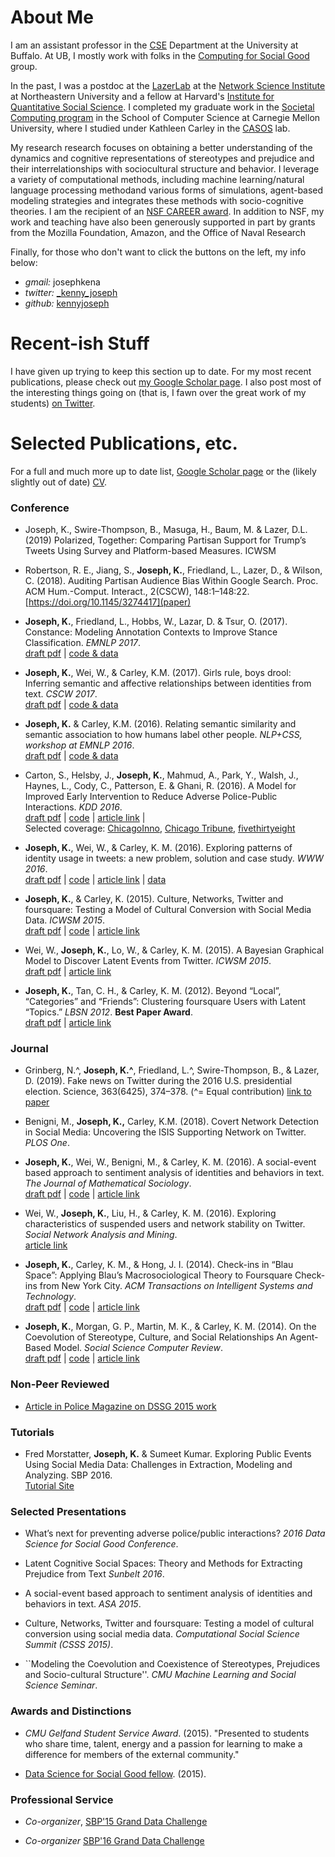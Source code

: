 # About Me
 
I am an assistant professor in the [CSE](https://www.cse.buffalo.edu/) Department at the University at Buffalo. At UB, I mostly work with folks in the [Computing for Social Good](https://c4sg.cse.buffalo.edu/) group. 

<!--<span style="color:red"> I am, unfortunately, not currently looking for students to work with. I apologize, and hope this will change in the future. However, as such, I cannot promise that I will be able to quickly respond to requests for opportunities to work together. </span> -->

<!-- If you're interested in working together, please send me an email at the address below.</span> Note that while I do not expect any particular skills, you should have a strong interest in both computational modeling of text/networks **and** in sociology, (social) psychology or the humanities.  I am especially seeking to work with students from underrepresented groups in computer science.-->

In the past, I was a postdoc at the [LazerLab](http://www.lazerlab.net/) at the [Network Science Institute](http://www.networkscienceinstitute.org) at Northeastern University and a fellow at Harvard's [Institute for Quantitative Social Science](http://www.iq.harvard.edu/). I completed my graduate work in the [Societal Computing program](http://www.cmu.edu/scs/sc-phd/) in the School of Computer Science at Carnegie Mellon University, where I studied under Kathleen Carley in the [CASOS](http://casos.cs.cmu.edu) lab. 

My research research focuses on obtaining a better understanding of the dynamics and cognitive representations of stereotypes and prejudice and their interrelationships with sociocultural structure and behavior. I leverage a variety of computational methods, including machine learning/natural language processing methodand various forms of simulations, agent-based modeling strategies and integrates these methods with socio-cognitive theories. I am the recipient of an [NSF CAREER award](https://www.nsf.gov/awardsearch/showAward?AWD_ID=2145051&HistoricalAwards=false). In addition to NSF, my work and teaching have also been generously supported in part by grants from the Mozilla Foundation, Amazon, and the Office of Naval Research

Finally, for those who don't want to click the buttons on the left, my info below:

- *gmail:* josephkena
- *twitter:* [_kenny_joseph](https://www.twitter.com/_kenny_joseph)
- *github:* [kennyjoseph](https://www.github.com/kennyjoseph)


# Recent-ish Stuff

I have given up trying to keep this section up to date. For my most recent publications, please check out [my Google Scholar page](https://scholar.google.com/citations?hl=en&user=TNS6P14AAAAJ&view_op=list_works&sortby=pubdate). I also post most of the interesting things going on (that is, I fawn over the great work of my students) [on Twitter](https://www.twitter.com/_kenny_joseph).

<!--


- Our work on measuring public opinion of Trump's tweets was accepted at [ICWSM](https://www.icwsm.org/2019/program/accepted-papers/)! Preprint coming soon, please email if you'd like a copy in the meantime!

- [Our work](http://science.sciencemag.org/content/363/6425/374.abstract) on fake news, co-led by [Nir Grinberg](http://www.nirg.net/), [Lisa Friedland](https://lfriedl.github.io/) and I, was recently published in Science!  See some of the press coverage [here](https://t.co/0b9B0fsvtG) and [here](https://t.co/yzRKfO6UZv).

- [Our work](https://doi.org/10.1145/3274417), led by [Ron Robertson](http://ronalderobertson.com) on biases (or lack thereof) in Google Searches received an honorable mention for Best Paper at CSCW!

- [Ancsa Hannak](http://ancsahannak.me/) and I are organizing a workshop at ICWSM'19 on Complex Systems approaches to algorithmic bias. See [the website](https://kennyjoseph.github.io/csab19) and participate!

- Joined the CSE Department at the University at Buffalo!

- I'll be at EMNLP in Denmark to present our paper on improving stance classification by improving annotation schemes. Check out a draft [here](papers/emnlp2017.pdf) and the replication materials [here](https://github.com/kennyjoseph/constance)!

- John Wihbey presented our work on linking who journalists follow on Twitter to the articles they write at the [DS+J workshop](https://sites.google.com/view/dsandj2017/home?authuser=0) at KDD! Check out the paper [here](papers/dsj.pdf) and some of the coverage of our work ([Columbia Journalism Review](https://www.cjr.org/analysis/journalist-twitter-study.php), [Northeastern News](https://news.northeastern.edu/2017/08/study-finds-modest-correlation-between-journalists-social-networks-and-ideology-of-their-news-content/), [Axios](https://twitter.com/axios/status/899973874455937025)), [Journalist Resource](https://journalistsresource.org/studies/society/news-media/twitter-partisanship-journalist-bias-research)


 Our paper for the NLP+CSS workshop at EMNLP 2016 entitled "Relating semantic similarity and semantic association to how humans label other people" was accepted! Check out a [draft of the paper](http://www.cs.cmu.edu/~kjoseph/papers/nlp_css_2017.pdf) and replicate the results at the [Github repo](https://github.com/kennyjoseph/nlp_css_workshop).

[//]: # - Our CSCW paper entitled "Girls rule, boys drool: Inferring semantic and affective relationships between identitites from text" was accepted to CSCW. Check out a [draft of the paper](http://www.cs.cmu.edu/~kjoseph/papers/cscw_17.pdf) and head over to Github for the 
[code and data](https://github.com/kennyjoseph/twitter_stereotype_extraction).

[//]: # - I'll be attending the TextAsData conference in Boston in October!

[//]: # - I gave a talk entitled "What’s next for preventing adverse police/public interactions?" at the 2016 Data Science for Social Good Conference! [Slides here](papers/dssg_pres.pdf) -->

# Selected Publications, etc.

For a full and much more up to date list, [Google Scholar page](https://scholar.google.com/citations?user=TNS6P14AAAAJ&hl=en) or the (likely slightly out of date) [CV](papers/cv.pdf).

### Conference

- Joseph, K., Swire-Thompson, B., Masuga, H., Baum, M. & Lazer, D.L. (2019) Polarized, Together: Comparing Partisan Support for Trump’s Tweets Using Survey and Platform-based Measures. ICWSM

- Robertson, R. E., Jiang, S., **Joseph, K.**, Friedland, L., Lazer, D., & Wilson, C. (2018). Auditing Partisan Audience Bias Within Google Search. Proc. ACM Hum.-Comput. Interact., 2(CSCW), 148:1–148:22. [https://doi.org/10.1145/3274417](paper)

- **Joseph, K.**, Friedland, L., Hobbs, W., Lazar, D. & Tsur, O. (2017). Constance: Modeling Annotation Contexts to Improve Stance Classification. *EMNLP 2017*.  
[draft pdf](papers/emnlp2017.pdf) | 
[code & data](https://github.com/kennyjoseph/constance)

- **Joseph, K.**, Wei, W., & Carley, K.M. (2017). Girls rule, boys drool: Inferring semantic and affective relationships between identities from text. *CSCW 2017*.  
[draft pdf](http://www.cs.cmu.edu/~kjoseph/papers/cscw_17.pdf) | 
[code & data](https://github.com/kennyjoseph/twitter_stereotype_extraction)

- **Joseph, K.** & Carley, K.M. (2016). Relating semantic similarity and semantic association to how humans label other people. *NLP+CSS, workshop at EMNLP 2016*.  
[draft pdf](papers/nlp_css.pdf) | 
[code & data](https://github.com/kennyjoseph/nlp_css_workshop)


- Carton, S., Helsby, J., **Joseph, K.**, Mahmud, A., Park, Y., Walsh, J., Haynes, L., Cody, C., Patterson, E. & Ghani, R. (2016). A Model for Improved Early Intervention to Reduce Adverse Police-Public Interactions. *KDD 2016*.  
[draft pdf](https://dssg.uchicago.edu/wp-content/uploads/2016/04/identifying-police-officers-3.pdf) | 
[code](https://github.com/dssg/police-eis) |
[article link](http://www.kdd.org/kdd2016/papers/files/adf0832-cartonAemb.pdf) |  
Selected coverage: [ChicagoInno](http://chicagoinno.streetwise.co/2015/09/01/can-data-science-help-stop-a-police-shooting-before-it-happens-uchicago-wants-to-find-out/), [Chicago Tribune](http://www.chicagotribune.com/news/ct-big-data-police-misconduct-met-20160816-story.html), [fivethirtyeight](http://fivethirtyeight.com/features/we-now-have-algorithms-to-predict-police-misconduct/)

- **Joseph, K.**, Wei, W., & Carley, K. M. (2016). Exploring patterns of identity usage in tweets: a new problem, solution and case study. *WWW 2016*.  
[draft pdf](papers/www_16.pdf) | 
[code](https://github.com/kennyjoseph/identity_extraction_pub) |
[article link](http://www2016.net/proceedings/proceedings/p401.pdf) |
[data](https://github.com/kennyjoseph/ferguson_data)

- **Joseph, K.**, & Carley, K. (2015). Culture, Networks, Twitter and foursquare: Testing a Model of Cultural Conversion with Social Media Data. *ICWSM 2015*.  
[draft pdf](http://www.cs.cmu.edu/~kjoseph/papers/kenny_icwsm_15.pdf) | 
[code](https://github.com/kennyjoseph/icwsm_lizardo) |
[article link](http://www.aaai.org/ocs/index.php/ICWSM/ICWSM15/paper/view/10507) 

- Wei, W., **Joseph, K.**, Lo, W., & Carley, K. M. (2015). A Bayesian Graphical Model to Discover Latent Events from Twitter. *ICWSM 2015*.    
[draft pdf](http://www.cs.cmu.edu/~kjoseph/papers/wei_icwsm_15.pdf) | 
[article link](http://www.aaai.org/ocs/index.php/ICWSM/ICWSM15/paper/view/10476) 

- **Joseph, K.**, Tan, C. H., & Carley, K. M. (2012). Beyond “Local”, “Categories” and “Friends”: Clustering foursquare Users with Latent “Topics.” *LBSN 2012*. **Best Paper Award**.  
[draft pdf](http://casos.cs.cmu.edu/publications/papers/2012BeyondLocal.pdf) |
[article link](http://dl.acm.org/citation.cfm?id=2370422)

### Journal 

- Grinberg, N.^, **Joseph, K.^**, Friedland, L.^, Swire-Thompson, B., & Lazer, D. (2019). Fake news on Twitter during the 2016 U.S. presidential election. Science, 363(6425), 374–378. (^= Equal contribution) [link to paper](https://doi.org/10.1126/science.aau2706)

- Benigni, M., **Joseph, K.,** Carley, K.M. (2018). Covert Network Detection in Social Media: Uncovering the ISIS Supporting Network on Twitter. *PLOS One*.

- **Joseph, K.**, Wei, W., Benigni, M., & Carley, K. M. (2016). A social-event based approach to sentiment analysis of identities and behaviors in text. *The Journal of Mathematical Sociology*.  
[draft pdf](papers/jms.pdf) | 
[code](https://github.com/kennyjoseph/act_paper_public) |
[article link](http://www.tandfonline.com/doi/abs/10.1080/0022250X.2016.1159206)

- Wei, W., **Joseph, K.**, Liu, H., & Carley, K. M. (2016). Exploring characteristics of suspended users and network stability on Twitter. *Social Network Analysis and Mining*.  
[article link](http://link.springer.com/article/10.1007/s13278-016-0358-5)

- **Joseph, K.**, Carley, K. M., & Hong, J. I. (2014). Check-ins in “Blau Space”: Applying Blau’s Macrosociological Theory to Foursquare Check-ins from New York City. *ACM Transactions on Intelligent Systems and Technology*.   
[draft pdf](papers/tist.pdf) | 
[code](https://github.com/kennyjoseph/tist_article) |
[article link](http://dl.acm.org/citation.cfm?id=2566617)


- **Joseph, K.**, Morgan, G. P., Martin, M. K., & Carley, K. M. (2014). On the Coevolution of Stereotype, Culture, and Social Relationships An Agent-Based Model. *Social Science Computer Review*.   
[draft pdf](papers/sscr_proof.pdf) |
[code](https://github.com/kennyjoseph/sscr_14) |
[article link](http://ssc.sagepub.com/content/early/2013/12/12/0894439313511388.abstract)

### Non-Peer Reviewed

- [Article in Police Magazine on DSSG 2015 work](http://www.policechiefmagazine.org/magazine/index.cfm?fuseaction=display&article_id=4228&issue_id=82016)


### Tutorials

- Fred Morstatter, **Joseph, K.** & Sumeet Kumar. Exploring Public Events Using Social Media Data: Challenges in Extraction, Modeling and Analyzing. SBP 2016.  
[Tutorial Site](http://sbp-brims.org/2016/tutorial08/) 

### Selected Presentations

- What’s next for preventing adverse police/public interactions? *2016 Data Science for Social Good Conference*. 

- Latent Cognitive Social Spaces: Theory and Methods for Extracting Prejudice from Text *Sunbelt 2016*. 

- A social-event based approach to sentiment analysis of identities and behaviors in text. *ASA 2015*.

- Culture, Networks, Twitter and foursquare: Testing a model of cultural conversion using social media data. *Computational Social Science Summit (CSSS 2015)*. 

- ``Modeling the Coevolution and Coexistence of Stereotypes, Prejudices and Socio-cultural Structure''. *CMU Machine Learning and Social Science Seminar*.

### Awards and Distinctions

- *CMU Gelfand Student Service Award*. (2015). "Presented to students who share time, talent, energy and a passion for learning to make a difference for members of the external community."

- [Data Science for Social Good fellow](http://dssg.uchicago.edu/2000/03/09/org-police.html). (2015).

### Professional Service

- *Co-organizer*, [SBP'15 Grand Data Challenge](http://sbp-conference.org/sbp2015/challenge/) 

- *Co-organizer* [SBP'16 Grand Data Challenge](http://sbp-brims.org/2016/challenge/index.html)


